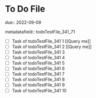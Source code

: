# To Do File

due:: 2022-09-09

metadatafield:: todoTestFile_341_71

- [ ] Task of todoTestFile_341 1 [[Query me]]
- [ ] Task of todoTestFile_341 2 [[Query me]]
- [ ] Task of todoTestFile_341 3
- [ ] Task of todoTestFile_341 4
- [ ] Task of todoTestFile_341 5
- [ ] Task of todoTestFile_341 6
- [ ] Task of todoTestFile_341 7
- [ ] Task of todoTestFile_341 8
- [ ] Task of todoTestFile_341 9
- [ ] Task of todoTestFile_341 10